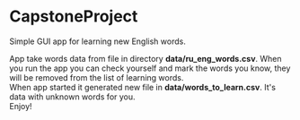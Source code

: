 # CapstoneProject
Simple GUI app for learning new English words.<br>

App take words data from file in directory **data/ru_eng_words.csv**. When you run the app you can check yourself and mark the words you know, they will be removed from the list of learning words. <br>
When app started it generated new file in **data/words_to_learn.csv**. It's data with unknown words for you.<br>
Enjoy!
